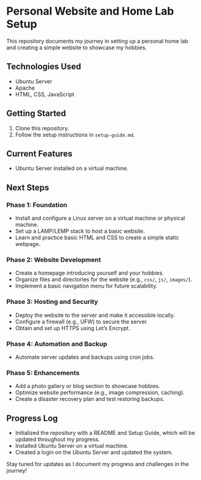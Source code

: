 # Personal Website and Home Lab Setup  

This repository documents my journey in setting up a personal home lab and creating a simple website to showcase my hobbies.  

## Technologies Used  
- Ubuntu Server  
- Apache  
- HTML, CSS, JavaScript  

## Getting Started  
1. Clone this repository.  
2. Follow the setup instructions in `setup-guide.md`.  

## Current Features
- Ubuntu Server installed on a virtual machine.

## Next Steps  
### Phase 1: Foundation  
- Install and configure a Linux server on a virtual machine or physical machine.  
- Set up a LAMP/LEMP stack to host a basic website.  
- Learn and practice basic HTML and CSS to create a simple static webpage.  

### Phase 2: Website Development  
- Create a homepage introducing yourself and your hobbies.  
- Organize files and directories for the website (e.g., `css/`, `js/`, `images/`).  
- Implement a basic navigation menu for future scalability.  

### Phase 3: Hosting and Security  
- Deploy the website to the server and make it accessible locally.  
- Configure a firewall (e.g., UFW) to secure the server.  
- Obtain and set up HTTPS using Let’s Encrypt.  

### Phase 4: Automation and Backup  
- Automate server updates and backups using cron jobs.  

### Phase 5: Enhancements  
- Add a photo gallery or blog section to showcase hobbies.  
- Optimize website performance (e.g., image compression, caching).  
- Create a disaster recovery plan and test restoring backups.  

## Progress Log  
- Initialized the repository with a README and Setup Guide, which will be updated throughout my progress.
- Installed Ubuntu Server on a virtual machine. 
- Created a login on the Ubuntu Server and updated the system.

Stay tuned for updates as I document my progress and challenges in the journey!  
